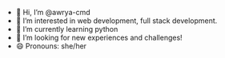 - 👋 Hi, I’m @awrya-cmd
- 👀 I’m interested in web development, full stack development.
- 🌱 I’m currently learning python
- 💞️ I’m looking for new experiences and challenges!
- 😄 Pronouns: she/her

<!---
awrya-cmd/awrya-cmd is a ✨ special ✨ repository because its `README.md` (this file) appears on your GitHub profile.
You can click the Preview link to take a look at your changes.
--->
